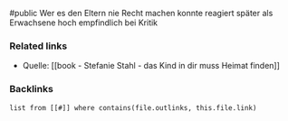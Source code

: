 #public
Wer es den Eltern nie Recht machen konnte reagiert später als Erwachsene hoch empfindlich bei Kritik

### Related links
- Quelle: [[book - Stefanie Stahl - das Kind in dir muss Heimat finden]]

### Backlinks
```dataview 
list from [[#]] where contains(file.outlinks, this.file.link)
```

